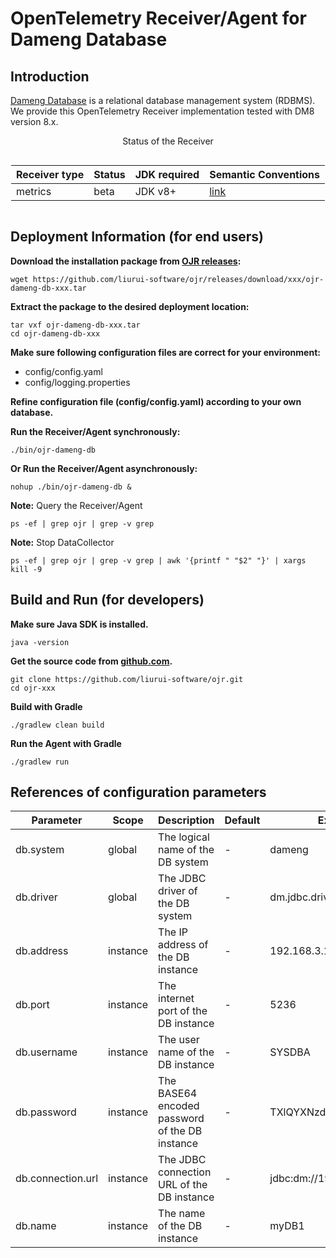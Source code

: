 # OpenTelemetry Receiver/Agent for Dameng Database

## Introduction 

[Dameng Database](https://en.dameng.com/) is a relational database management system (RDBMS). We provide this OpenTelemetry Receiver implementation tested with DM8 version 8.x.

<style>
.center 
{
  width: auto;
  display: table;
  margin-left: auto;
  margin-right: auto;
}
</style>

<p align="center">Status of the Receiver</p>
<div class="center">

| Receiver type | Status | JDK required | Semantic Conventions |
|---------------|--------|--------------|----------------------|
|  metrics      | beta   | JDK v8+      | [link](/docs/semconv/relational-database.md) |

</div>


## Deployment Information (for end users)

**Download the installation package from [OJR releases](https://github.com/liurui-software/ojr/releases/):**
```script
wget https://github.com/liurui-software/ojr/releases/download/xxx/ojr-dameng-db-xxx.tar
```

**Extract the package to the desired deployment location:**
```script
tar vxf ojr-dameng-db-xxx.tar
cd ojr-dameng-db-xxx
```

**Make sure following configuration files are correct for your environment:**
- config/config.yaml
- config/logging.properties

**Refine configuration file (config/config.yaml) according to your own database.** 

**Run the Receiver/Agent synchronously:**
```script
./bin/ojr-dameng-db
```

**Or Run the Receiver/Agent asynchronously:**
```script
nohup ./bin/ojr-dameng-db &
```

**Note:** Query the Receiver/Agent
```script
ps -ef | grep ojr | grep -v grep
```

**Note:** Stop DataCollector
```script
ps -ef | grep ojr | grep -v grep | awk '{printf " "$2" "}' | xargs kill -9
```


## Build and Run (for developers)

**Make sure Java SDK is installed.**
```script
java -version
```

**Get the source code from [github.com](https://github.com/liurui-software/ojr.git).**
```script
git clone https://github.com/liurui-software/ojr.git
cd ojr-xxx
```

**Build with Gradle**
```script
./gradlew clean build
```

**Run the Agent with Gradle**
```script
./gradlew run
```

## References of configuration parameters

| Parameter | Scope | Description | Default |Examples |
|-----------|-------|-------------|---------|---------|
| db.system | global | The logical name of the DB system | - | dameng |
| db.driver | global | The JDBC driver of the DB system | - | dm.jdbc.driver.DmDriver |
| db.address | instance | The IP address of the DB instance | - | 192.168.3.14 |
| db.port | instance | The internet port of the DB instance | - | 5236 |
| db.username | instance | The user name of the DB instance | - | SYSDBA |
| db.password | instance | The BASE64 encoded password of the DB instance | - | TXlQYXNzd29yZA== |
| db.connection.url | instance | The JDBC connection URL of the DB instance | - | jdbc:dm://192.168.3.14:5236 |
| db.name | instance | The name of the DB instance | - | myDB1 |


